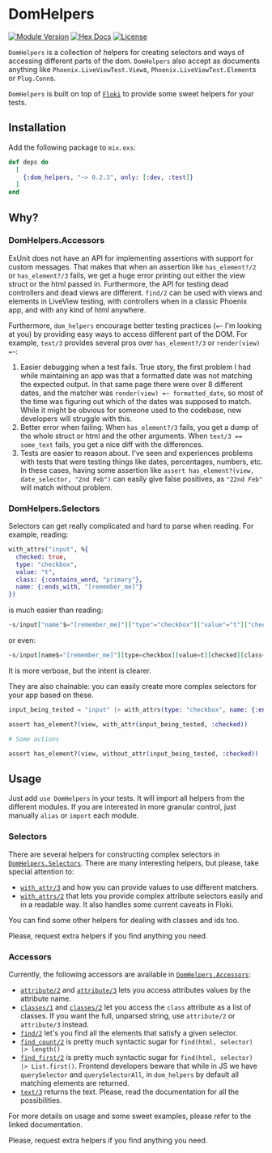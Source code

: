 # DomHelpers

[![Module Version](https://img.shields.io/hexpm/v/dom_helpers.svg)](https://hex.pm/packages/dom_helpers)
[![Hex Docs](https://img.shields.io/badge/hex-docs-lightgreen.svg)](https://hexdocs.pm/dom_helpers/)
[![License](https://img.shields.io/hexpm/l/dom_helpers.svg)](https://github.com/Serabe/dom_helpers/blob/main/LICENSE.txt)

`DomHelpers` is a collection of helpers for creating selectors and ways of accessing different parts of the dom.
`DomHelpers` also accept as documents anything like `Phoenix.LiveViewTest.View`s, `Phoenix.LiveViewTest.Element`s or
`Plug.Conn`s.

`DomHelpers` is built on top of [`Floki`](https://github.com/philss/floki) to provide some sweet helpers for your tests.

## Installation

Add the following package to `mix.exs`:

```elixir
def deps do
  [
    {:dom_helpers, "~> 0.2.3", only: [:dev, :test]}
  ]
end
```

## Why?

### DomHelpers.Accessors

ExUnit does not have an API for implementing assertions with support for custom messages. That makes that when an assertion
like `has_element?/2` or `has_element?/3` fails, we get a huge error printing out either the view struct or the html passed
in. Furthermore, the API for testing dead controllers and dead views are different. `find/2` can be used with views and elements
in LiveView testing, with controllers when in a classic Phoenix app, and with any kind of html anywhere.

Furthermore, `dom_helpers` encourage better testing practices (`=~` I'm looking at you) by providing easy ways to access
different part of the DOM. For example, `text/3` provides several pros over `has_element?/3` or `render(view) =~`:

1. Easier debugging when a test fails. True story, the first problem I had while maintaining an app was that a formatted date
   was not matching the expected output. In that same page there were over 8 different dates, and the matcher was
   `render(view) =~ formatted_date`, so most of the time was figuring out which of the dates was supposed to match. While it might
   be obvious for someone used to the codebase, new developers will struggle with this.
2. Better error when failing. When `has_element?/3` fails, you get a dump of the whole struct or html and the other arguments.
   When `text/3 == some_text` fails, you get a nice diff with the differences.
3. Tests are easier to reason about. I've seen and experiences problems with tests that were testing things like dates, percentages,
   numbers, etc. In these cases, having some assertion like `assert has_element?(view, date_selector, "2nd Feb")` can easily give false
   positives, as `"22nd Feb"` will match without problem.

### DomHelpers.Selectors

Selectors can get really complicated and hard to parse when reading. For example, reading:

```elixir
with_attrs("input", %{
  checked: true,
  type: "checkbox",
  value: "t",
  class: {:contains_word, "primary"},
  name: {:ends_with, "[remember_me]"}
})
```

is much easier than reading:

```elixir
~s/input["name"$="[remember_me]"]["type"="checkbox"]["value"="t"]["checked"]["class"~="primary"]
```

or even:

```elixir
~s/input[name$="[remember_me]"][type=checkbox][value=t][checked][class~=primary]
```

It is more verbose, but the intent is clearer.

They are also chainable: you can easily create more complex selectors for your app based on these.

```elixir
input_being_tested = "input" |> with_attrs(type: "checkbox", name: {:ends_with, "[remember_me]"}) |> without_class("secondary")

assert has_element?(view, with_attr(input_being_tested, :checked))

# Some actions

assert has_element?(view, without_attr(input_being_tested, :checked))
```

## Usage

Just add `use DomHelpers` in your tests. It will import all helpers from the different modules.
If you are interested in more granular control, just manually `alias` or `import` each module.

### Selectors

There are several helpers for constructing complex selectors in [`DomHelpers.Selectors`](https://hexdocs.pm/dom_helpers/DomHelpers.Selectors.html).
There are many interesting helpers, but please, take special attention to:

- [`with_attr/3`](https://hexdocs.pm/dom_helpers/DomHelpers.Selectors.html#with_attr/3) and how you can provide values to use different matchers.
- [`with_attrs/2`](https://hexdocs.pm/dom_helpers/DomHelpers.Selectors.html#with_attrs/2) that lets you provide complex attribute selectors easily and in a readable way. It also handles some current caveats in Floki.

You can find some other helpers for dealing with classes and ids too.

Please, request extra helpers if you find anything you need.

### Accessors

Currently, the following accessors are available in [`DomHelpers.Accessors`](https://hexdocs.pm/dom_helpers/DomHelpers.Accessors.html):

- [`attribute/2`](https://hexdocs.pm/dom_helpers/DomHelpers.Accessors.html#attribute/2) and [`attribute/3`](https://hexdocs.pm/dom_helpers/DomHelpers.Accessors.html#attribute/3) lets you access attributes values by the attribute name.
- [`classes/1`](https://hexdocs.pm/dom_helpers/DomHelpers.Accessors.html#classes/2) and [`classes/2`](https://hexdocs.pm/dom_helpers/DomHelpers.Accessors.html#classes/2) let you access the `class` attribute as a list of classes. If you want the full, unparsed string, use `attribute/2` or `attribute/3` instead.
- [`find/2`](https://hexdocs.pm/dom_helpers/DomHelpers.Accessors.html#find/2) let's you find all the elements that satisfy a given selector.
- [`find_count/2`](https://hexdocs.pm/dom_helpers/DomHelpers.Accessors.html#find_count/2) is pretty much syntactic sugar for `find(html, selector) |> length()`
- [`find_first/2`](https://hexdocs.pm/dom_helpers/DomHelpers.Accessors.html#find_first/2) is pretty much syntactic sugar for `find(html, selector) |> List.first()`. Frontend developers beware that while in JS we have `querySelector` and `querySelectorAll`, in `dom_helpers` by default all matching elements are returned.
- [`text/3`](https://hexdocs.pm/dom_helpers/DomHelpers.Accessors.html#text/3) returns the text. Please, read the documentation for all the possibilities.

For more details on usage and some sweet examples, please refer to the linked documentation.

Please, request extra helpers if you find anything you need.